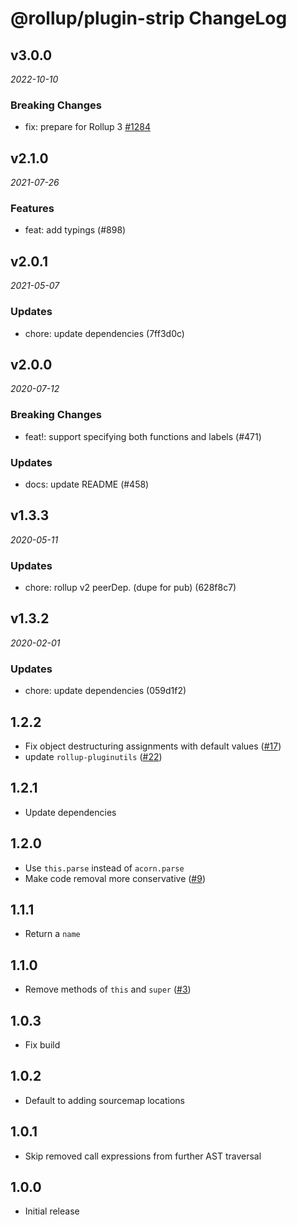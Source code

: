 # @rollup/plugin-strip ChangeLog

## v3.0.0

_2022-10-10_

### Breaking Changes

- fix: prepare for Rollup 3 [#1284](https://github.com/rollup/plugins/pull/1284)

## v2.1.0

_2021-07-26_

### Features

- feat: add typings (#898)

## v2.0.1

_2021-05-07_

### Updates

- chore: update dependencies (7ff3d0c)

## v2.0.0

_2020-07-12_

### Breaking Changes

- feat!: support specifying both functions and labels (#471)

### Updates

- docs: update README (#458)

## v1.3.3

_2020-05-11_

### Updates

- chore: rollup v2 peerDep. (dupe for pub) (628f8c7)

## v1.3.2

_2020-02-01_

### Updates

- chore: update dependencies (059d1f2)

## 1.2.2

- Fix object destructuring assignments with default values ([#17](https://github.com/rollup/@rollup/plugin-strip/pull/17))
- update `rollup-pluginutils` ([#22](https://github.com/rollup/@rollup/plugin-strip/pull/22))

## 1.2.1

- Update dependencies

## 1.2.0

- Use `this.parse` instead of `acorn.parse`
- Make code removal more conservative ([#9](https://github.com/rollup/@rollup/plugin-strip/pull/9))

## 1.1.1

- Return a `name`

## 1.1.0

- Remove methods of `this` and `super` ([#3](https://github.com/rollup/@rollup/plugin-strip/issues/3))

## 1.0.3

- Fix build

## 1.0.2

- Default to adding sourcemap locations

## 1.0.1

- Skip removed call expressions from further AST traversal

## 1.0.0

- Initial release
